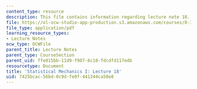 ```yaml
---
content_type: resource
description: This file contains information regarding lecture note 18.
file: https://ol-ocw-studio-app-production.s3.amazonaws.com/courses/8-333-statistical-mechanics-i-statistical-mechanics-of-particles-fall-2013/7425bcac56bd0c9dfe0f441344ca58e8_MIT8_333F13_Lec18.pdf
file_type: application/pdf
learning_resource_types:
- Lecture Notes
ocw_type: OCWFile
parent_title: Lecture Notes
parent_type: CourseSection
parent_uid: ffe015bb-11d9-f907-6c10-fdcdfd117edb
resourcetype: Document
title: 'Statistical Mechanics I: Lecture 18'
uid: 7425bcac-56bd-0c9d-fe0f-441344ca58e8
---
```

